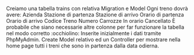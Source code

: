 Creiamo una tabella trains con relativa Migration e Model
Ogni treno dovrà avere:
Azienda
Stazione di partenza
Stazione di arrivo
Orario di partenza
Orario di arrivo
Codice Treno
Numero Carrozze
In orario
Cancellato
È probabile che siano necessarie altre colonne per far funzionare la tabella nel modo corretto :occhiolino:
Inserite inizialmente i dati tramite PhpMyAdmin.
Create Model relativo ed un Controller per mostrare nella home page tutti i treni che sono in partenza dalla data odierna.